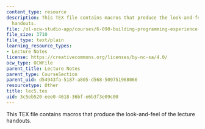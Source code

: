 ```yaml
---
content_type: resource
description: This TEX file contains macros that produce the look-and-feel of the lecture
  handouts.
file: /ol-ocw-studio-app/courses/6-090-building-programming-experience-a-lead-in-to-6-001-january-iap-2005/3c5eb520eee0461836bfe6b3f3e09c00_lec5.tex
file_size: 3710
file_type: text/plain
learning_resource_types:
- Lecture Notes
license: https://creativecommons.org/licenses/by-nc-sa/4.0/
ocw_type: OCWFile
parent_title: Lecture Notes
parent_type: CourseSection
parent_uid: d54943fa-5187-a805-d568-509751968066
resourcetype: Other
title: lec5.tex
uid: 3c5eb520-eee0-4618-36bf-e6b3f3e09c00
---
```

This TEX file contains macros that produce the look-and-feel of the lecture handouts.